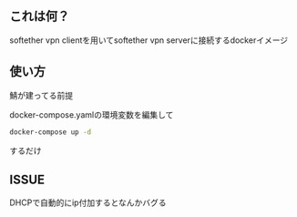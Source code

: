 ## これは何？
softether vpn clientを用いてsoftether vpn serverに接続するdockerイメージ

## 使い方
鯖が建ってる前提

docker-compose.yamlの環境変数を編集して

```bash
docker-compose up -d
```

するだけ

## ISSUE
DHCPで自動的にip付加するとなんかバグる